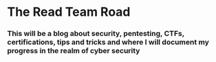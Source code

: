 # The Read Team Road

### This will be a blog about security, pentesting, CTFs, certifications, tips and tricks and where I will document my progress in the realm of cyber security

